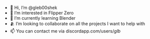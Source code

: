 - 👋 Hi, I’m @gleb00shek 
- 👀 I’m interested in Flipper Zero
- 🌱 I’m currently learning Blender
- 🫂 I’m looking to collaborate on all the projects I want to help with
- 📫 You can contact me via discordapp.com/users/_glb_

<!---
gleb00shek/gleb00shek is a ✨ special ✨ repository because its `README.md` (this file) appears on your GitHub profile.
You can click the Preview link to take a look at your changes.
--->
